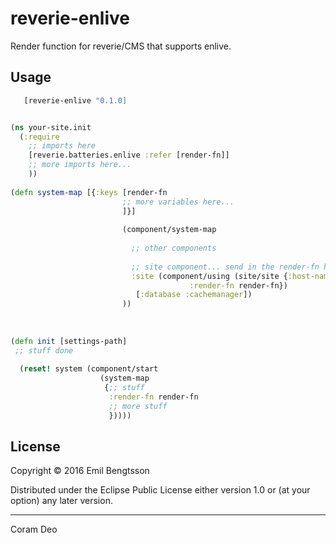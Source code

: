 # reverie-enlive

Render function for reverie/CMS that supports enlive.

## Usage


```clojure
   [reverie-enlive "0.1.0]
```

```clojure

(ns your-site.init
  (:require
    ;; imports here
    [reverie.batteries.enlive :refer [render-fn]]
    ;; more imports here...
    ))
        
(defn system-map [{:keys [render-fn
                         ;; more variables here...
                         ]}]
                         
                         (component/system-map
                         
                           ;; other components
                           
                           ;; site component... send in the render-fn here
                           :site (component/using (site/site {:host-names host-names
                                        :render-fn render-fn})
                            [:database :cachemanager])
                         ))
                         
                         
                         
(defn init [settings-path]
 ;; stuff done
 
  (reset! system (component/start
                    (system-map
                     {;; stuff
                      :render-fn render-fn
                      ;; more stuff
                      }))))
```


## License

Copyright © 2016 Emil Bengtsson

Distributed under the Eclipse Public License either version 1.0 or (at
your option) any later version.

---

Coram Deo
